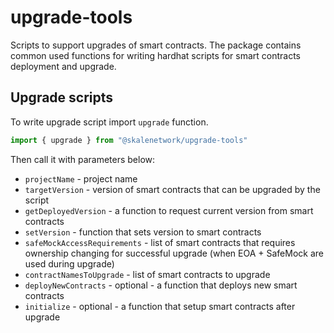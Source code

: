 # upgrade-tools

Scripts to support upgrades of smart contracts. The package contains common used functions for writing hardhat scripts for smart contracts deployment and upgrade.

## Upgrade scripts

To write upgrade script import `upgrade` function.

```typescript
import { upgrade } from "@skalenetwork/upgrade-tools"
```

Then call it with parameters below:

- `projectName` - project name
- `targetVersion` - version of smart contracts that can be upgraded by the script
- `getDeployedVersion` - a function to request current version from smart contracts
- `setVersion` - function that sets version to smart contracts
- `safeMockAccessRequirements` - list of smart contracts that requires ownership changing for successful upgrade (when EOA + SafeMock are used during upgrade)
- `contractNamesToUpgrade` - list of smart contracts to upgrade
- `deployNewContracts` - optional - a function that deploys new smart contracts
- `initialize` - optional - a function that setup smart contracts after upgrade
